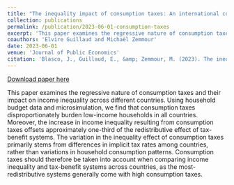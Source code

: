 ```yaml
---
title: "The inequality impact of consumption taxes: An international comparison"
collection: publications
permalink: /publication/2023-06-01-consumption-taxes
excerpt: 'This paper examines the regressive nature of consumption taxes and their impact on income inequality across different countries. Using household budget data and microsimulation, we find that consumption taxes disproportionately burden low-income households in all countries. Moreover, the increase in income inequality resulting from consumption taxes offsets approximately one-third of the redistributive effect of tax-benefit systems. The variation in the inequality effect of consumption taxes primarily stems from differences in implicit tax rates among countries, rather than variations in household consumption patterns. Consumption taxes should therefore be taken into account when comparing income inequality and tax-benefit systems across countries, as the most-redistributive systems generally come with high consumption taxes.'
coauthors: 'Elvire Guillaud and Michaël Zemmour'
date: 2023-06-01
venue: 'Journal of Public Economics'
citation: 'Blasco, J., Guillaud, E., &amp; Zemmour, M. (2023). The inequality impact of consumption taxes: An international comparison. <i>Journal of Public Economics</i> (Vol. 222, p. 104897).  https://doi.org/10.1016/j.jpubeco.2023.104897 '
---
```


<a href='/files/Consumption_taxes_2023-04-11.pdf'>Download paper here</a>

This paper examines the regressive nature of consumption taxes and their impact on income inequality across different countries. Using household budget data and microsimulation, we find that consumption taxes disproportionately burden low-income households in all countries. Moreover, the increase in income inequality resulting from consumption taxes offsets approximately one-third of the redistributive effect of tax-benefit systems. The variation in the inequality effect of consumption taxes primarily stems from differences in implicit tax rates among countries, rather than variations in household consumption patterns. Consumption taxes should therefore be taken into account when comparing income inequality and tax-benefit systems across countries, as the most-redistributive systems generally come with high consumption taxes.
